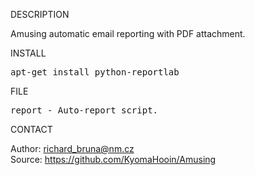
DESCRIPTION

Amusing automatic email reporting with PDF attachment. 

INSTALL
<pre>
apt-get install python-reportlab
</pre>
FILE
<pre>
report - Auto-report script.
</pre>

CONTACT

Author: richard_bruna@nm.cz<br>
Source: https://github.com/KyomaHooin/Amusing

